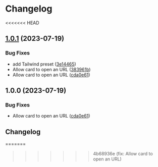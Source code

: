 # Changelog
<<<<<<< HEAD

## [1.0.1](https://github.com/agence-adeliom/awc/compare/v1.0.0...v1.0.1) (2023-07-19)


### Bug Fixes

* add Tailwind preset ([3e14465](https://github.com/agence-adeliom/awc/commit/3e144659130e30db45c88c6407afc4389d8cb31f))
* Allow card to open an URL ([383961b](https://github.com/agence-adeliom/awc/commit/383961b70ff71ff99e3a1b60500937a32028150d))
* Allow card to open an URL ([cda0e61](https://github.com/agence-adeliom/awc/commit/cda0e61d907e0450b1b28cc27be0da35f51780f3))

## 1.0.0 (2023-07-19)


### Bug Fixes

* Allow card to open an URL ([cda0e61](https://github.com/agence-adeliom/awc/commit/cda0e61d907e0450b1b28cc27be0da35f51780f3))

## Changelog
=======
>>>>>>> 4b68936e (fix: Allow card to open an URL)
